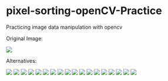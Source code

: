 # pixel-sorting-openCV-Practice
Practicing image data manipulation with opencv

Original Image: 

![](image.jpg)

Alternatives:

![](chromatic_image1.png)
![](chromatic_image2.png)
![](chromatic_image3.png)
![](chromatic_image4.png)
![](random_image.png)
![](sorted_image1.png)
![](sorted_image2.png)
![](sorted_image3.png)
![](sorted_image4.png)
![](sorted_image5.png)
![](sorted_image6.png)
![](sorted_image7.png)
![](sorted_image8.png)
![](sorted_image9.png)
![](sorted_image10.png)
![](sorted_image11.png)
![](sorted_image12.png)
![](sorted_image13.png)
